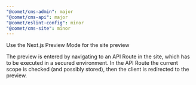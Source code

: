 ```yaml
---
"@comet/cms-admin": major
"@comet/cms-api": major
"@comet/eslint-config": minor
"@comet/cms-site": minor
---
```


Use the Next.js Preview Mode for the site preview

The preview is entered by navigating to an API Route in the site, which has to be executed in a secured environment.
In the API Route the current scope is checked (and possibly stored), then the client is redirected to the preview.
